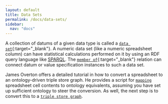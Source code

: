 ```yaml
---
layout: default
title: Data Sets
permalink: /docs/data-sets/
sidebar:
  nav: "docs"
---
```


[//]: # (Please put comments like this one into the text to communicate with other OBI-ers)

A collection of datums of a given data type is called a [`data set`](http://purl.obolibrary.org/obo/IAO_0000100){:target="_blank"}. A numeric data set (like a numeric spreadsheet column) can have statistical calculations performed on it by using an RDF query language like [SPARQL](https://en.wikipedia.org/wiki/SPARQL).  The [`member of`](http://purl.obolibrary.org/obo/RO_0002350){:target="_blank"} relation can connect datum or value specification instances to such a data set.

James Overton offers a detailed tutorial in how to convert a spreadsheet to an ontology-driven triple store graph.  He provides a script for [`mapping`](https://github.com/jamesaoverton/obo-tutorial/blob/master/docs/using-and-reusing.md#mapping-terms) spreadsheet cell contents to ontology equivalents, assuming you have set up sufficient ontology to steer the conversion.  As well, the next step is to convert this to a [`triple store graph`](https://github.com/jamesaoverton/obo-tutorial/blob/master/docs/processing-data.md).
